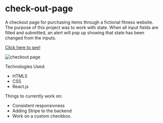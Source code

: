 # check-out-page

A checkout page for purchasing items through a fictional fitness website. The purpose of this project was to work with state. When all input fields are filled and submitted, an alert will pop up showing that state has been changed from the inputs. 

[Click here to see!](https://check-out-page-app-yupzktlkni.now.sh/)

![checkout page](https://raw.githubusercontent.com/tim0thylee/check-out-page/check-out-page-app/src/images/browserimage.png)

Technologies Used:
* HTML5
* CSS
* React.js

Things to currently work on:
* Consistent responsivness
* Adding Stripe to the backend
* Work on a custom checkbox. 

